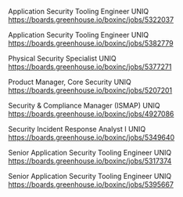 Application Security Tooling Engineer UNIQ https://boards.greenhouse.io/boxinc/jobs/5322037

Application Security Tooling Engineer UNIQ https://boards.greenhouse.io/boxinc/jobs/5382779

Physical Security Specialist UNIQ https://boards.greenhouse.io/boxinc/jobs/5377271

Product Manager, Core Security UNIQ https://boards.greenhouse.io/boxinc/jobs/5207201

Security & Compliance Manager (ISMAP) UNIQ https://boards.greenhouse.io/boxinc/jobs/4927086

Security Incident Response Analyst I UNIQ https://boards.greenhouse.io/boxinc/jobs/5349640

Senior Application Security Tooling Engineer UNIQ https://boards.greenhouse.io/boxinc/jobs/5317374

Senior Application Security Tooling Engineer UNIQ https://boards.greenhouse.io/boxinc/jobs/5395667


